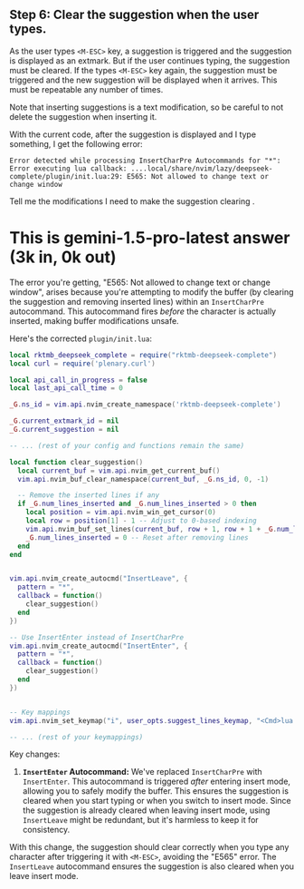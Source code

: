 ## Step 6: Clear the suggestion when the user types.

As the user types `<M-ESC>` key, a suggestion is triggered and the suggestion is displayed as an extmark.
But if the user continues typing, the suggestion must be cleared.
If the types `<M-ESC>` key again, the suggestion must be triggered and the new suggestion will be displayed when it arrives.
This must be repeatable any number of times.

Note that inserting suggestions is a text modification, so be careful to not delete the suggestion when inserting it.

With the current code, after the suggestion is displayed and I type something, I get the following error:

```
Error detected while processing InsertCharPre Autocommands for "*":
Error executing lua callback: ....local/share/nvim/lazy/deepseek-complete/plugin/init.lua:29: E565: Not allowed to change text or change window
```

Tell me the modifications I need to make the suggestion clearing .




# This is gemini-1.5-pro-latest answer (3k in, 0k out)

The error you're getting, "E565: Not allowed to change text or change window", arises because you're attempting to modify the buffer (by clearing the suggestion and removing inserted lines) within an `InsertCharPre` autocommand.  This autocommand fires *before* the character is actually inserted, making buffer modifications unsafe.

Here's the corrected `plugin/init.lua`:

```lua
local rktmb_deepseek_complete = require("rktmb-deepseek-complete")
local curl = require('plenary.curl')

local api_call_in_progress = false
local last_api_call_time = 0

_G.ns_id = vim.api.nvim_create_namespace('rktmb-deepseek-complete')

_G.current_extmark_id = nil
_G.current_suggestion = nil

-- ... (rest of your config and functions remain the same)

local function clear_suggestion()
  local current_buf = vim.api.nvim_get_current_buf()
  vim.api.nvim_buf_clear_namespace(current_buf, _G.ns_id, 0, -1)

  -- Remove the inserted lines if any
  if _G.num_lines_inserted and _G.num_lines_inserted > 0 then
    local position = vim.api.nvim_win_get_cursor(0)
    local row = position[1] - 1 -- Adjust to 0-based indexing
    vim.api.nvim_buf_set_lines(current_buf, row + 1, row + 1 + _G.num_lines_inserted, false, {}) -- remove the inserted lines
    _G.num_lines_inserted = 0 -- Reset after removing lines
  end
end


vim.api.nvim_create_autocmd("InsertLeave", {
  pattern = "*",
  callback = function()
    clear_suggestion()
  end
})

-- Use InsertEnter instead of InsertCharPre
vim.api.nvim_create_autocmd("InsertEnter", {
  pattern = "*",
  callback = function()
    clear_suggestion()
  end
})


-- Key mappings
vim.api.nvim_set_keymap("i", user_opts.suggest_lines_keymap, "<Cmd>lua suggest()<CR>", { noremap = true, silent = true })

-- ... (rest of your keymappings)
```

Key changes:

1. **`InsertEnter` Autocommand:**  We've replaced `InsertCharPre` with `InsertEnter`.  This autocommand is triggered *after* entering insert mode, allowing you to safely modify the buffer.  This ensures the suggestion is cleared when you start typing or when you switch to insert mode.  Since the suggestion is already cleared when leaving insert mode, using `InsertLeave` might be redundant, but it's harmless to keep it for consistency.



With this change, the suggestion should clear correctly when you type any character after triggering it with `<M-ESC>`, avoiding the "E565" error.  The `InsertLeave` autocommand ensures the suggestion is also cleared when you leave insert mode.
